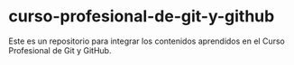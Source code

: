 # curso-profesional-de-git-y-github
Este es un repositorio para integrar los contenidos aprendidos en el Curso Profesional de Git y GitHub. 
